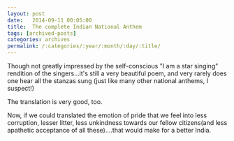 ```yaml
---
layout: post
date:	2014-09-11 00:05:00
title:  The complete Indian National Anthem
tags: [archived-posts]
categories: archives
permalink: /:categories/:year/:month/:day/:title/
---
```

Though not greatly impressed by the self-conscious "I am a star singing" rendition of the singers...it's still a very beautiful poem, and very rarely does one hear all the stanzas sung (just like many other national anthems, I suspect!)

<lj-embed id="1217"/>

The translation is very good, too.

Now, if we could translated the emotion of pride that we feel into less corruption, lesser litter,  less unkindness towards our fellow citizens(and less apathetic acceptance of all these)....that would make for a better India.
